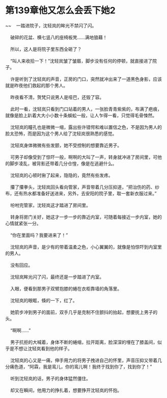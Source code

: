 # 第139章他又怎么会丢下她2
~~&nbsp;&nbsp;&nbsp;&nbsp;一踏进院子，沈轻岚的眸光不禁闪了闪。<br><br>&nbsp;&nbsp;&nbsp;&nbsp;破碎的花盆、横七竖八的座椅板凳……满地狼藉！<br><br>&nbsp;&nbsp;&nbsp;&nbsp;所以，这人是将院子里东西全砸了？<br><br>&nbsp;&nbsp;&nbsp;&nbsp;“叫人来收拾一下！”沈轻岚皱了皱眉，脚步没有任何的停顿，就直接进了院子。<br><br>&nbsp;&nbsp;&nbsp;&nbsp;许是听到了沈轻岚的声音，正房的门口，突然就冲出来了一道黑色身影，应该就是昨夜他们救起的那个男人。<br><br>&nbsp;&nbsp;&nbsp;&nbsp;昨夜看不清，贺梵只说男人是哑巴，还毁了容。<br><br>&nbsp;&nbsp;&nbsp;&nbsp;此时一看，沈轻岚只看到门口站着的男人，一张脸青青紫紫的，布满了疤痕，就像是脸上趴着大大小小数十条蜈蚣一般，让人乍得一看，只觉得毛骨悚然。<br><br>&nbsp;&nbsp;&nbsp;&nbsp;沈轻岚的瞳孔也是微微一缩，露出些许错愕和难以置信之色，不是因为男人的脸太恐怖，而是因为这个男人给了沈轻岚很熟悉的感觉。<br><br>&nbsp;&nbsp;&nbsp;&nbsp;沈轻岚身体微微有些发颤，她不受控制的想要靠近男子。<br><br>&nbsp;&nbsp;&nbsp;&nbsp;可男子却像受到了惊吓一般，啊啊的大叫了一声，转身就冲进了房间里，可他的脚步凌乱，被背影还带着几分仓惶，像是在逃避什么。<br><br>&nbsp;&nbsp;&nbsp;&nbsp;沈轻岚的心顿时揪了起来，隐隐的，竟然有些发疼。<br><br>&nbsp;&nbsp;&nbsp;&nbsp;攥了攥拳头，沈轻岚回头看向管家，声音带着几分压抑道，“把治伤的药、纱布，还有热水都准备好送进来，另外，去安阳的院子里，取一套新衣服过来。”<br><br>&nbsp;&nbsp;&nbsp;&nbsp;吩咐完管家，沈轻岚这才踏进了房间里。<br><br>&nbsp;&nbsp;&nbsp;&nbsp;转身将房门关好，她这才一步一步的靠近内室，可随着每接近一步内室，她的心情就紧张一分。<br><br>&nbsp;&nbsp;&nbsp;&nbsp;“你在里面吗？我要进来了！”<br><br>&nbsp;&nbsp;&nbsp;&nbsp;沈轻岚的声音，是少有的带着温柔之色，小心翼翼的，就像是怕惊吓到内室里的男人。<br><br>&nbsp;&nbsp;&nbsp;&nbsp;没有回应。<br><br>&nbsp;&nbsp;&nbsp;&nbsp;沈轻岚眸光闪了闪，最终还是一步踏进了内室。<br><br>&nbsp;&nbsp;&nbsp;&nbsp;入眼，便看到那男子双臂抱膝的蜷在衣柜靠墙的角落里。<br><br>&nbsp;&nbsp;&nbsp;&nbsp;沈轻岚的眼眶，倏的一下，红了。<br><br>&nbsp;&nbsp;&nbsp;&nbsp;她箭步冲到男子的面前，双手几乎是克制不住颤抖的抬起，想要抚上男子的头。<br><br>&nbsp;&nbsp;&nbsp;&nbsp;“啊啊……”<br><br>&nbsp;&nbsp;&nbsp;&nbsp;男子抗拒的大喊着，身体不断的蜷缩，拉开距离，脸深深的埋在了膝盖间，似乎是不想让沈轻岚看到他的样子。<br><br>&nbsp;&nbsp;&nbsp;&nbsp;沈轻岚的心又是一痛，伸手用力的将男子拽进自己的怀里，声音压抑又带着几分痛色道，“阿霖，我是鸾儿，你的鸾儿啊！我终于找到你了，找到你了！”<br><br>&nbsp;&nbsp;&nbsp;&nbsp;听到沈轻岚的话，男子的身体猛然僵住。<br><br>&nbsp;&nbsp;&nbsp;&nbsp;却又在瞬间，他用力的挣扎着，想要挣开沈轻岚的怀抱。<br><br>
                    

<script>_fwqdsqadxfw()</script>
<div><script>_dfwf1dw();</script></div>
<div><script>_dfwf1agdw();</script></div>
                